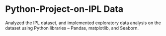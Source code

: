 # Python-Project-on-IPL Data
Analyzed the IPL dataset, and implemented exploratory data analysis on the dataset using Python libraries – Pandas, matplotlib, and Seaborn. 
